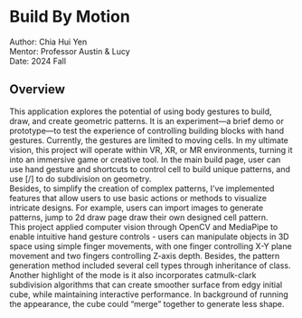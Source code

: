# Build By Motion
Author: Chia Hui Yen  
Mentor: Professor Austin & Lucy   
Date: 2024 Fall 

## Overview 
This application explores the potential of using body gestures to build, draw, and create geometric patterns. It is an experiment—a brief demo or prototype—to test the experience of controlling building blocks with hand gestures. Currently, the gestures are limited to moving cells. In my ultimate vision, this project will operate within VR, XR, or MR environments, turning it into an immersive game or creative tool.
In the main build page, user can use hand gesture and shortcuts to control cell to build unique patterns, and use [/] to do subdivision on geometry.  
Besides, to simplify the creation of complex patterns, I’ve implemented features that allow users to use basic actions or methods to visualize intricate designs. For example, users can import images to generate patterns, jump to 2d draw page draw their own designed cell pattern.  
This project applied computer vision through OpenCV and MediaPipe to enable intuitive hand gesture controls - users can manipulate objects in 3D space using simple finger movements, with one finger controlling X-Y plane movement and two fingers controlling Z-axis depth. Besides, the pattern generation method included several cell types through inheritance of class. Another highlight of the mode is it also incorporates catmulk-clark subdivision algorithms that can create smoother surface from edgy initial cube, while maintaining interactive performance. In background of running the appearance, the cube could “merge” together to generate less shape.
